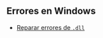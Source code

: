 ## Errores en Windows

- [Reparar errores de `.dll`](https://github.com/mondeja/fullstack/tree/master/backend/utils/os/windows/errors/dll.md)